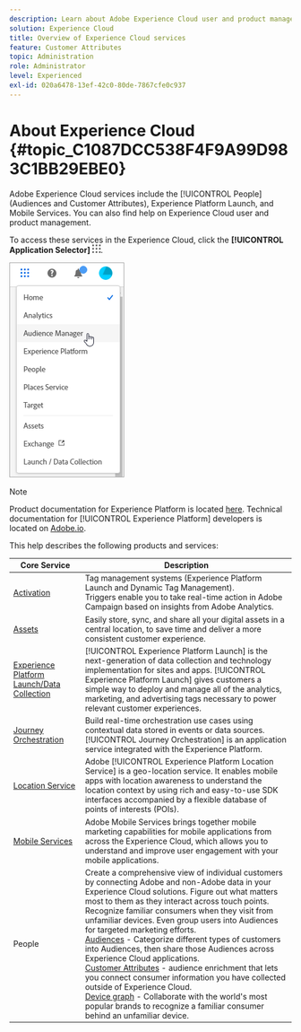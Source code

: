 ```yaml
---
description: Learn about Adobe Experience Cloud user and product management, People (Audiences and Customer Attributes), Journey Orchestration, Offers, Places, Experience Platform Launch, and Mobile Services.
solution: Experience Cloud
title: Overview of Experience Cloud services 
feature: Customer Attributes
topic: Administration
role: Administrator
level: Experienced
exl-id: 020a6478-13ef-42c0-80de-7867cfe0c937
---
```

# About Experience Cloud {#topic_C1087DCC538F4F9A99D983C1BB29EBE0}

Adobe Experience Cloud services include the [!UICONTROL People] (Audiences and Customer Attributes), Experience Platform Launch, and Mobile Services. You can also find help on Experience Cloud user and product management.

To access these services in the Experience Cloud, click the **[!UICONTROL Application Selector]**
![](assets/menu-icon.png).

![](assets/platform-core-services.png)

>[!NOTE]
>
>Product documentation for Experience Platform is located [here](https://experienceleague.adobe.com/docs/experience-platform/landing/home.html?lang=en). Technical documentation for [!UICONTROL Experience Platform] developers is located on [Adobe.io](https://www.adobe.io/apis/experienceplatform/home/services.html).

This help describes the following products and services:

| Core Service | Description |
|--- |--- |
|[Activation](activation/activation.md)|Tag management systems (Experience Platform Launch and Dynamic Tag Management).<br>Triggers enable you to take real-time action in Adobe Campaign based on insights from Adobe Analytics.|
|[Assets](experience-cloud-assets/experience-cloud-assets.md)|Easily store, sync, and share all your digital assets in a central location, to save time and deliver a more consistent customer experience.|
|[Experience Platform Launch/Data Collection](https://experienceleague.adobe.com/docs/launch/using/home.html?lang=en)|[!UICONTROL Experience Platform Launch] is the next-generation of data collection and technology implementation for sites and apps. [!UICONTROL Experience Platform Launch] gives customers a simple way to deploy and manage all of the analytics, marketing, and advertising tags necessary to power relevant customer experiences. |
|[Journey Orchestration](https://experienceleague.adobe.com/docs/journeys/using/journey-orchestration-home.html?lang=en)| Build real-time orchestration use cases using contextual data stored in events or data sources. [!UICONTROL Journey Orchestration] is an application service integrated with the Experience Platform.|
|[Location Service](https://experienceleague.adobe.com/docs/places/using/home.html?lang=en)|Adobe [!UICONTROL Experience Platform Location Service] is a geo-location service. It enables mobile apps with location awareness to understand the location context by using rich and easy-to-use SDK interfaces accompanied by a flexible database of points of interests (POIs).  |
|[Mobile Services](https://experienceleague.adobe.com/docs/mobile-services/using/home.html?lang=en)|Adobe Mobile Services brings together mobile marketing capabilities for mobile applications from across the Experience Cloud, which allows you to understand and improve user engagement with your mobile applications.|
|People|Create a comprehensive view of individual customers by connecting Adobe and non-Adobe data in your Experience Cloud solutions. Figure out what matters most to them as they interact across touch points. Recognize familiar consumers when they visit from unfamiliar devices. Even group users into Audiences for targeted marketing efforts.<br>[Audiences](audience-library/audience-library.md) - Categorize different types of customers into Audiences, then share those Audiences across Experience Cloud applications.<br>[Customer Attributes](attributes/attributes.md) - audience enrichment that lets you connect consumer information you have collected outside of Experience Cloud.<br>[Device graph](https://landing.adobe.com/en/na/events/summit/275658-summit-co-op.html) - Collaborate with the world's most popular brands to recognize a familiar consumer behind an unfamiliar device.|
